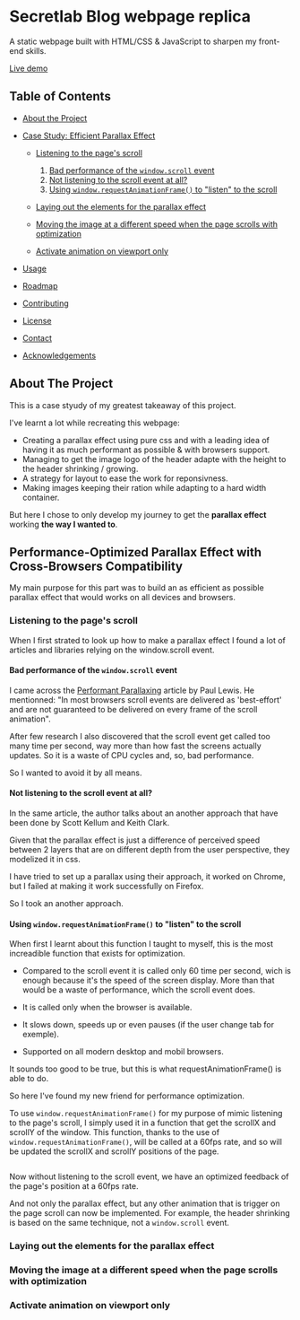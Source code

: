 # Secretlab Blog webpage replica

A static webpage built with HTML/CSS & JavaScript to sharpen my front-end skills.

[Live demo](https://ggs91.github.io/secretlab_static_page_replica/)

## Table of Contents

* [About the Project](#about-the-project)
* [Case Study: Efficient Parallax Effect](#Performance-optimized-parallax-effect-with-cross-browsers-compatibility)
  * [Listening to the page's scroll](#Listening-to-the-pages-scroll)
    1. [Bad performance of the `window.scroll` event](#bad-performance-of-the-window.scroll-event)
    2. [Not listening to the scroll event at all?](#Not-listening-to-the-scroll-event-at-all)
    3. [Using `window.requestAnimationFrame()` to "listen" to the scroll](#Using-window.requestAnimationFrame-to-listen-to-the-scroll)
    
  * [Laying out the elements for the parallax effect](#Laying-out-the-elements-for-the-parallax-effect)
  * [Moving the image at a different speed when the page scrolls with optimization](#Moving-the-image-at-a-different-speed-when-the-page-scrolls-with-optimization)
  * [Activate animation on viewport only](#Activate-animation-on-viewport-only)



* [Usage](#usage)
* [Roadmap](#roadmap)
* [Contributing](#contributing)
* [License](#license)
* [Contact](#contact)
* [Acknowledgements](#acknowledgements)

## About The Project

This is a case styudy of my greatest takeaway of this project.

I've learnt a lot while recreating this webpage:

* Creating a parallax effect using pure css and with a leading idea of having it as much performant as possible & with browsers support.
* Managing to get the image logo of the header adapte with the height to the header shrinking / growing.
* A strategy for layout to ease the work for reponsivness.
* Making images keeping their ration while adapting to a hard width container.

But here I chose to only develop my journey to get the **parallax effect** working **the way I wanted to**.

## Performance-Optimized Parallax Effect with Cross-Browsers Compatibility

My main purpose for this part was to build an as efficient as possible parallax effect that would works on all devices and browsers. 

### Listening to the page's scroll

When I first strated to look up how to make a parallax effect I found a lot of articles and libraries relying on the window.scroll event. 

#### Bad performance of the `window.scroll` event

I came across the [Performant Parallaxing](https://developers.google.com/web/updates/2016/12/performant-parallaxing) article by  Paul Lewis.
He mentionned: "In most browsers scroll events are delivered as 'best-effort' and are not guaranteed to be delivered on every frame of the scroll animation".

After few research I also discovered that the scroll event get called too many time per second, way more than how fast the screens actually updates.
So it is a waste of CPU cycles and, so, bad performance.

So I wanted to avoid it by all means.

#### Not listening to the scroll event at all?

In the same article, the author talks about an another approach that have been done by Scott Kellum and Keith Clark. 

Given that the parallax effect is just a difference of perceived speed between 2 layers that are on different depth from the user perspective, they modelized it in css. 

I have tried to set up a parallax using their approach, it worked on Chrome, but I failed at making it work successfully on Firefox. 

So I took an another approach.

#### Using `window.requestAnimationFrame()` to "listen" to the scroll

When first I learnt about this function I taught to myself, this is the most increadible function that exists for optimization.

* Compared to the scroll event it is called only 60 time per second, wich is  enough because it's the speed of the screen display. More than that would be a waste of performance, which the scroll event does.
 
* It is called only when the browser is available.

* It slows down, speeds up  or even pauses (if the user change tab for exemple).

* Supported on all modern desktop and mobil browsers.

It sounds too good to be true, but this is what requestAnimationFrame() is able to do. 

So here I've found my new friend for performance optimization.

To use `window.requestAnimationFrame()` for my purpose of mimic listening to the page's scroll, I simply used it in a function that get the scrollX and scrollY of the window. This function, thanks to the use of `window.requestAnimationFrame()`, will be called at a 60fps rate, and so will be updated the scrollX and scrollY positions of the page. 

```

```

Now without listening to the scroll event, we have an optimized feedback of the page's position at a 60fps rate.

And not only the parallax effect, but any other animation that is trigger on the page scroll can now be implemented. For example, the header shrinking is based on the same technique, not a `window.scroll` event.


### Laying out the elements for the parallax effect

### Moving the image at a different speed when the page scrolls with optimization

### Activate animation on viewport only 


